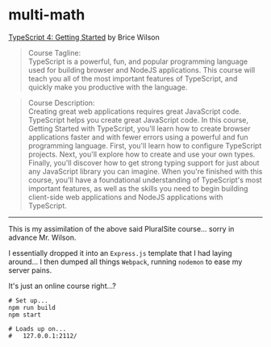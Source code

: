 # multi-math

[TypeScript 4: Getting Started](https://app.pluralsight.com/library/courses/getting-started-typescript/)
by Brice Wilson


> Course Tagline:<br>
> TypeScript is a powerful, fun, and popular programming language used for building browser and NodeJS applications. This course will teach you all of the most important features of TypeScript, and quickly make you productive with the language.

> Course Description:<br>
> Creating great web applications requires great JavaScript code. TypeScript helps you create great JavaScript code. In this course, Getting Started with TypeScript, you'll learn how to create browser applications faster and with fewer errors using a powerful and fun programming language. First, you'll learn how to configure TypeScript projects. Next, you'll explore how to create and use your own types. Finally, you'll discover how to get strong typing support for just about any JavaScript library you can imagine. When you're finished with this course, you'll have a foundational understanding of TypeScript's most important features, as well as the skills you need to begin building client-side web applications and NodeJS applications with TypeScript.

---
This is my assimilation of the above said PluralSite course... sorry in advance Mr. Wilson.

I essentially dropped it into an `Express.js` template that I had laying around... I then dumped all things `Webpack`, running `nodemon` to ease my server pains.

It's just an online course right...?

```
# Set up...
npm run build
npm start

# Loads up on...
#   127.0.0.1:2112/
```